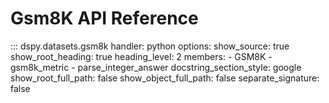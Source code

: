 # Gsm8K API Reference

::: dspy.datasets.gsm8k
    handler: python
    options:
        show_source: true
        show_root_heading: true
        heading_level: 2
        members:
          - GSM8K
          - gsm8k_metric
          - parse_integer_answer
        docstring_section_style: google
        show_root_full_path: false
        show_object_full_path: false
        separate_signature: false
